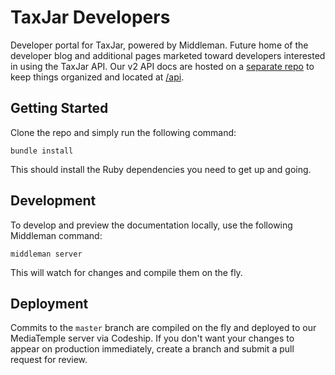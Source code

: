 # TaxJar Developers

Developer portal for TaxJar, powered by Middleman. Future home of the developer blog and additional pages marketed toward developers interested in using the TaxJar API. Our v2 API docs are hosted on a [separate repo](https://bitbucket.org/taxjar/taxjar-api-docs) to keep things organized and located at [/api](http://developers.taxjar.com/api).

## Getting Started

Clone the repo and simply run the following command:

```
bundle install
```

This should install the Ruby dependencies you need to get up and going.

## Development

To develop and preview the documentation locally, use the following Middleman command:

```
middleman server
```

This will watch for changes and compile them on the fly.

## Deployment

Commits to the `master` branch are compiled on the fly and deployed to our MediaTemple server via Codeship. If you don't want your changes to appear on production immediately, create a branch and submit a pull request for review.